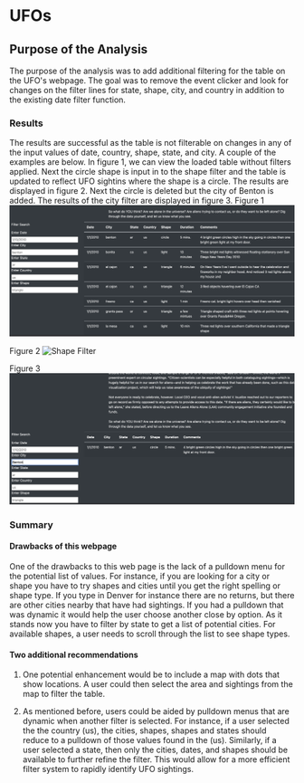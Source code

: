 # UFOs

## Purpose of the Analysis
The purpose of the analysis was to add additional filtering for the table on the UFO's webpage.  The goal was to remove the event clicker and look for changes on the filter lines for state, shape, city, and country in addition to the existing date filter function.
### Results
The results are successful as the table is not filterable on changes in any of the input values of date, country, shape, state, and city.  A couple of the examples are below.
In figure 1, we can view the loaded table without filters applied.  Next the circle shape is input in to the shape filter and the table is updated to reflect UFO sightins where the shape is a circle.  The results are displayed in figure 2.  Next the circle is deleted but the city of Benton is added.  The results of the city filter are displayed in figure 3.
Figure 1 ![No Filter](no_filter.png)

Figure 2 ![Shape Filter](circle_filter_png)

Figure 3 ![City Filter](city_filter.png)
### Summary

#### **Drawbacks of this webpage**

One of the drawbacks to this web page is the lack of a pulldown menu for the potential list of values.  For instance, if you are looking for a city or shape you have to try shapes and cities until you get the right spelling or shape type.  If you type in Denver for instance there are no returns, but there are other cities nearby that have had sightings.  If you had a pulldown that was dynamic it would help the user choose another close by option.  As it stands now you have to filter by state to get a list of potential cities.  For available shapes, a user needs to scroll through the list to see shape types.

#### **Two additional recommendations**

1. One potential enhancement would be to include a map with dots that show locations.  A user could then select the area and sightings from the map to filter the table.

2. As mentioned before, users could be aided by pulldown menus that are dynamic when another filter is selected.  For instance, if a user selected the the country (us), the cities, shapes, shapes and states should reduce to a pulldown of those values found in the (us).  Similarly, if a user selected a state, then only the cities, dates, and shapes should be available to further refine the filter.  This would allow for a more efficient filter system to rapidly identify UFO sightings.
